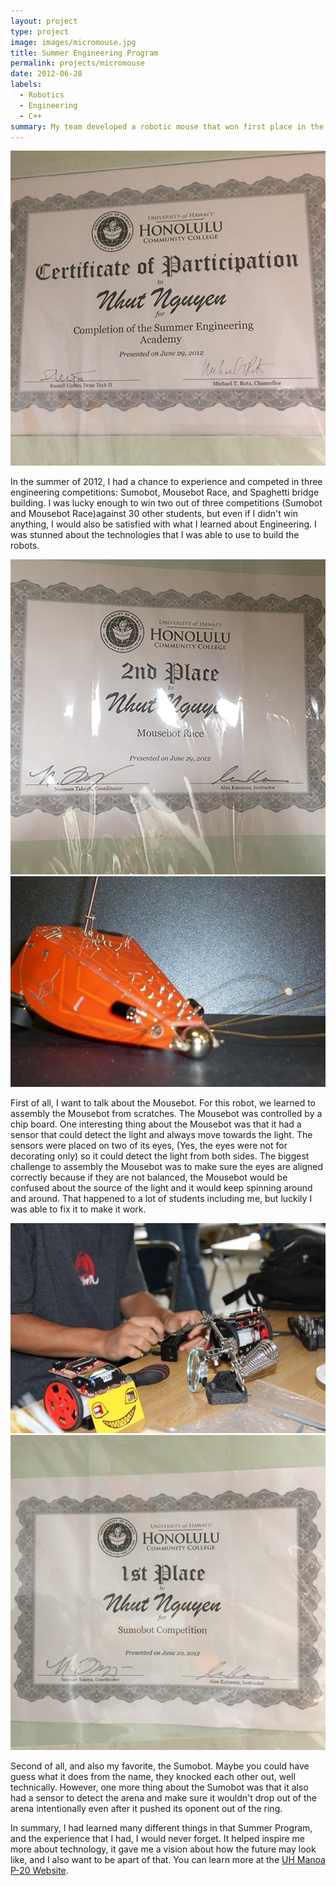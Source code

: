 ```yaml
---
layout: project
type: project
image: images/micromouse.jpg
title: Summer Engineering Program
permalink: projects/micromouse
date: 2012-06-28
labels:
  - Robotics
  - Engineering
  - C++
summary: My team developed a robotic mouse that won first place in the 2015 UH Micromouse competition.
---
```


<div class="ui small rounded images">
  <img class="ui image" src="../images/summerProgram.png">
</div>

In the summer of 2012, I had a chance to experience and competed in three engineering competitions: Sumobot, Mousebot Race, and Spaghetti bridge building. I was lucky enough to win two out of three competitions (Sumobot and Mousebot Race)against 30 other students, but even if I didn't win anything, I would also be satisfied with what I learned about Engineering. I was stunned about the technologies that I was able to use to build the robots.

  <img class="ui image" src="../images/Mousebot.png">

  <img class="ui image" src="../images/mousebotrace.png">
  
First of all, I want to talk about the Mousebot. For this robot, we learned to assembly the Mousebot from scratches. The Mousebot was controlled by a chip board. One interesting thing about the Mousebot was that it had a sensor that could detect the light and always move towards the light. The sensors were placed on two of its eyes, (Yes, the eyes were not for decorating only) so it could detect the light from both sides. The biggest challenge to assembly the Mousebot was to make sure the eyes are aligned correctly because if they are not balanced, the Mousebot would be confused about the source of the light and it would keep spinning around and around. That happened to a lot of students including me, but luckily I was able to fix it to make it work.

<img class="ui image" src="../images/summerProgram.jpg">

 <img class="ui image" src="../images/Sumobot.png">

Second of all, and also my favorite, the Sumobot. Maybe you could have guess what it does from the name, they knocked each other out, well technically. However, one more thing about the Sumobot was that it also had a sensor to detect the arena and make sure it wouldn't drop out of the arena intentionally even after it pushed its oponent out of the ring.

In summary, I had learned many different things in that Summer Program, and the experience that I had, I would never forget. It helped inspire me more about technology, it gave me a vision about how the future may look like, and I also want to be apart of that.
You can learn more at the [UH Manoa P-20 Website](https://manoa.hawaii.edu/news/article.php?aId=5178).



